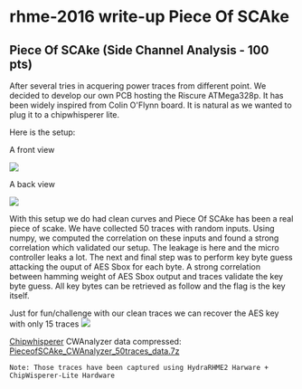 # rhme-2016 write-up Piece Of SCAke

<a name="pieceofscake"></a>
## Piece Of SCAke (Side Channel Analysis - 100 pts)

After several tries in acquering power traces from different point. We decided 
to develop our own PCB hosting the Riscure ATMega328p. It has been widely 
inspired from Colin O'Flynn board. It is natural as we wanted to plug it to a 
chipwhisperer lite. 

Here is the setup:

A front view


![](hydrarhme1.jpg)


A back view


![](hydrarhme2.jpg)

With this setup we do had clean curves and Piece Of SCAke 
has been a real piece of scake. We have collected 50 traces with random inputs.
Using numpy, we computed the correlation on these inputs and found a strong 
correlation which validated our setup. The leakage is here and the micro 
controller leaks a lot. The next and final step was to perform key byte guess 
attacking the ouput of AES Sbox for each byte. A strong correlation between 
hamming weight of AES Sbox output and traces validate the key byte guess. 
All key bytes can be retrieved as follow and the flag is the key itself.

Just for fun/challenge with our clean traces we can recover the AES key with only 15 traces
![](PieceofSCAke_traces.jpg)

[Chipwhisperer](https://github.com/newaetech/chipwhisperer) CWAnalyzer data compressed:
[PieceofSCAke_CWAnalyzer_50traces_data.7z](PieceofSCAke_CWAnalyzer_50traces_data.7z)

`Note: Those traces have been captured using HydraRHME2 Harware + ChipWisperer-Lite Hardware`

